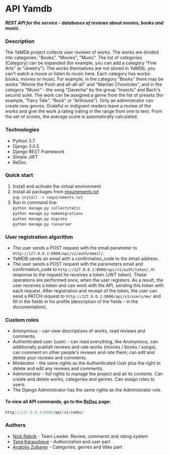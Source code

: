 # API Yamdb
 ***REST API for the service - databases of reviews about movies, books and music.***
### Description
The YaMDb project collects user reviews of works. The works are divided into categories: "Books", "Movies", "Music". The list of categories (Category) can be expanded (for example, you can add a category "Fine Arts" or "Jewelry"). The works themselves are not stored in YaMDb, you can't watch a movie or listen to music here. Each category has works: books, movies or music. For example, in the category "Books" there may be works "Winnie the Pooh and all-all-all" and "Martian Chronicles", and in the category "Music" - the song "Davecha" by the group "Insects" and Bach's second suite. The work can be assigned a genre from the list of presets (for example, "Fairy Tale", "Rock" or "Arthouse"). Only an administrator can create new genres. Grateful or indignant readers leave a review of the works and give the work a rating (rating in the range from one to ten). From the set of scores, the average score is automatically calculated.

### Technologies

- Python 3.7
- Django 3.0.5
- Django REST Framework
- Simple JWT
- ReDoc

### Quick start

1. Install and activate the virtual environment
2. Install all packages from [requirements.txt](https://github.com/nick-rebrik/Yatube/blob/master/requirements.txt)<br>
  ```pip install -r requirements.txt```
3. Run in command line:<br>
  ```python manage.py collectstatic```<br>
  ```python manage.py makemigrations```<br>
  ```python manage.py migrate```<br>
  ```python manage.py runserver```

### User registration algorithm

- The user sends a POST request with the email parameter to ```http://127.0.0.1:8000/api/v1/auth/email/```.
- YaMDB sends an email with a confirmation_code to the email address.
- The user sends a POST request with the parameters email and confirmation_code to ```http://127.0.0.1:8000/api/v1/auth/token/```, in response to the request he receives a token (JWT token). These operations are performed once, when the user registers. As a result, the user receives a token and can work with the API, sending this token with each request. After registration and receipt of the token, the user can send a PATCH request to ```http://127.0.0.1:8000/api/v1/users/me/``` and fill in the fields in his profile (description of the fields - in the documentation).

### Custom roles

- Anonymous - can view descriptions of works, read reviews and comments.
- Authenticated user (user) - can read everything, like Anonymous, can additionally publish reviews and rate works (movies / books / songs), can comment on other people's reviews and rate them; can edit and delete your reviews and comments.
- Moderator - the same rights as the Authenticated User plus the right to delete and edit any reviews and comments.
- Administrator - full rights to manage the project and all its contents. Can create and delete works, categories and genres. Can assign roles to users.
- The Django Administrator has the same rights as the Administrator role.

#### To view all API commands, go to the [ReDoc](http://127.0.0.1:8000/api/v1/redoc/) page:
```python
http://127.0.0.1:8000/api/v1/redoc/
```

### Authors

- [Nick Rebrik](https://github.com/nick-rebrik) - Team Leader. Review, comments and rating system
- [Yana Karausheva](https://github.com/anay2103) - Authorization and user part
- [Anatoliy Zubarev](https://github.com/anatoliy-zubarev) - Categories, genres and titles part
